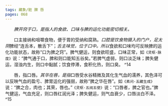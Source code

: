 ```yaml
---
tags: 藏象/脏 脾 唇
pages: 068
---
```

&emsp;&emsp;<dfn>脾开窍于口，是指人的食欲、口味与脾的运化功能密切相关。</dfn>

&emsp;&emsp;口主接纳和咀嚼食物，便于胃的受纳和腐熟。<dfn>口腔是饮食物摄入的门户，足太阴</dfn>脾经“连舌本，散舌下”；<dfn>舌主味觉，位于口中。所以</dfn>食欲和口味均可反映脾的运化功能状态，故称“口为脾之窍”。脾气健运，则食欲旺盛，口味正常，如`《灵枢·脉度》`说：“脾气通于口，脾和则口能知五谷矣。”若脾气虚弱，则口淡乏味；脾失健运，湿浊内生，则口中黏腻；饮食停滞，食积化热，则口臭。 ^14

&emsp;&emsp;唇，指口唇。<dfn>其华在唇，是指</dfn>口唇受水谷精微及其化生气血的濡养，其色泽可以反映气血的盈亏、脾胃运化的强弱，故称“脾之华在唇”。如`《素问·五藏生成》`说：“脾之合，肉也；其荣，唇也。”`《灵枢·五阅五使》`说：“口唇者，脾之官也。”脾气健运，气血充足，则口唇红润光泽；脾失健运，则气血衰少，口唇淡白不泽。 ^15